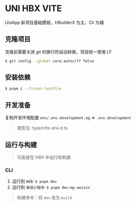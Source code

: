 # UNI HBX VITE

UniApp 新项目基础模板，HBuilderX 为主，Cli 为辅

## 克隆项目

克隆前需要关闭 git 的换行符自动转换，项目统一使用 LF

```bash
$ git config --global core.autocrlf false
```

## 安装依赖

```bash
$ pnpm i --frozen-lockfile
```

## 开发准备

复制开发环境配置 `env/.env.development.eg` => `.env.development`

> 类型见: type/vite-env.d.ts

## 运行与构建

> 可直接在 HBX 中运行和构建

### CLI

1. 运行到 `WEB`: `$ pnpm dev`
2. 运行到 `微信小程序`: `$ pnpm dev:mp-weixin`

> 构建命令：将 `dev` 改为 `build`
